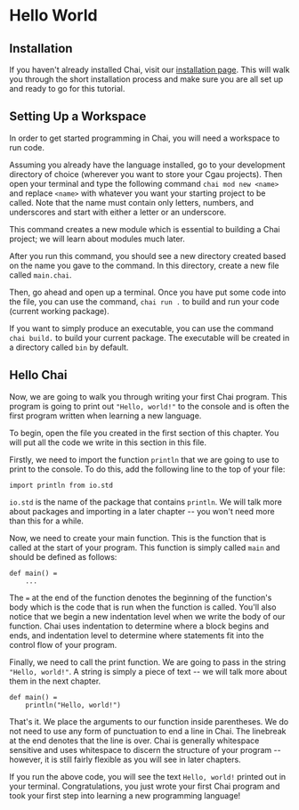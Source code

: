 # Hello World

## Installation

If you haven't already installed Chai, visit our [installation page](/install).
This will walk you through the short installation process and make sure you are
all set up and ready to go for this tutorial.

## Setting Up a Workspace

In order to get started programming in Chai, you will need a workspace to run
code.  

Assuming you already have the language installed, go to your development
directory of choice (wherever you want to store your Cgau projects).  Then open
your terminal and type the following command `chai mod new <name>` and replace
`<name>` with whatever you want your starting project to be called.  Note that
the name must contain only letters, numbers, and underscores and start with
either a letter or an underscore.

<div class="info">This command creates a new module which is essential to
building a Chai project; we will learn about modules much later.</div>

After you run this command, you should see a new directory created based on the
name you gave to the command.  In this directory, create a new file called
`main.chai`.

Then, go ahead and open up a terminal.  Once you have put some code into the
file, you can use the command, `chai run .` to build and run your code (current
working package).

If you want to simply produce an executable, you can use the command `chai build.` 
to build your current package.  The executable will be created in a directory
called `bin` by default.

## Hello Chai

Now, we are going to walk you through writing your first Chai program.  This
program is going to print out `"Hello, world!"` to the console and is often the
first program written when learning a new language.  

To begin, open the file you created in the first section of this chapter.  You
will put all the code we write in this section in this file.  

Firstly, we need to import the function `println` that we are going to use to
print to the console.  To do this, add the following line to the top of your
file:

    import println from io.std

`io.std` is the name of the package that contains `println`.  We will talk more
about packages and importing in a later chapter -- you won't need more than this
for a while. 

Now, we need to create your main function.  This is the function that is called
at the start of your program.  This function is simply called `main` and should
be defined as follows:

    def main() =
        ...

The `=` at the end of the function denotes the beginning of the function's body
which is the code that is run when the function is called.  You'll also notice
that we begin a new indentation level when we write the body of our function.
Chai uses indentation to determine where a block begins and ends, and
indentation level to determine where statements fit into the control flow of
your program.  

Finally, we need to call the print function.  We are going to pass in the string
`"Hello, world!"`. A string is simply a piece of text -- we will talk more about
them in the next chapter.

    def main() =
        println("Hello, world!")

That's it.  We place the arguments to our function inside parentheses.  We do
not need to use any form of punctuation to end a line in Chai.  The linebreak at
the end denotes that the line is over.  Chai is generally whitespace sensitive
and uses whitespace to discern the structure of your program -- however, it is
still fairly flexible as you will see in later chapters.

If you run the above code, you will see the text `Hello, world!` printed out in
your terminal. Congratulations, you just wrote your first Chai program and took
your first step into learning a new programming language!
